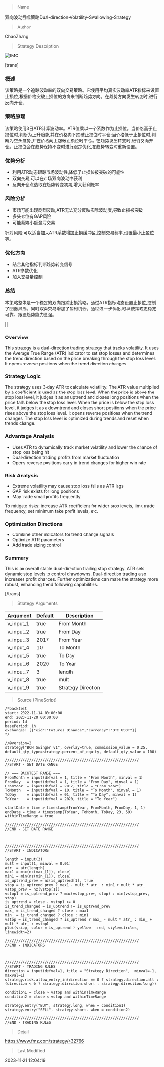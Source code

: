 
> Name

双向波动吞噬策略Dual-direction-Volatility-Swallowing-Strategy

> Author

ChaoZhang

> Strategy Description

![IMG](https://www.fmz.com/upload/asset/13a5cd24001a94813b6.png)

[trans]

### 概述

该策略是一个追踪波动率的双向交易策略。它使用平均真实波动率ATR指标来设置止损位,根据价格突破止损位的方向来判断趋势方向。在趋势方向发生转变时,进行反向开仓。

### 策略原理  

该策略使用3日ATR计算波动率。ATR值乘以一个系数作为止损位。当价格高于止损位时,判断为上升趋势,并在价格向下跌破止损位时平仓;当价格低于止损位时,判断为空头趋势,并在价格向上涨破止损位时平仓。在趋势发生转变时,进行反向开仓。止损位会在趋势保持不变时进行跟踪优化,在趋势转变时重新设置。

### 优势分析

- 利用ATR动态跟踪市场波动性,降低了止损位被突破的可能性
- 双向交易,可以在市场双向波动中获利
- 反向开仓点选取在趋势转变初期,增大获利概率  

### 风险分析 

- 市场可能出现剧烈波动,ATR无法充分反映实际波动度,导致止损被突破
- 多头仓位有GAP风险
- 可能频繁小额盈亏交易

针对风险,可以适当加大ATR系数增加止损缓冲区,控制交易频率,设置最小止盈位等。

### 优化方向

- 结合其他指标判断趋势转变信号
- ATR参数优化 
- 加入交易量控制 

### 总结

本策略整体是一个稳定的双向跟踪止损策略。通过ATR指标动态设置止损位,控制了回撤风险。同时双向交易增加了盈利机会。通过进一步优化,可以使策略更稳定可靠、跟随趋势能力更强。

||


### Overview

This strategy is a dual-direction trading strategy that tracks volatility. It uses the Average True Range (ATR) indicator to set stop losses and determines the trend direction based on the price breaking through the stop loss level. It opens reverse positions when the trend direction changes.  

### Strategy Logic

The strategy uses 3-day ATR to calculate volatility. The ATR value multiplied by a coefficient is used as the stop loss level. When the price is above the stop loss level, it judges it as an uptrend and closes long positions when the price falls below the stop loss level. When the price is below the stop loss level, it judges it as a downtrend and closes short positions when the price rises above the stop loss level. It opens reverse positions when the trend changes. The stop loss level is optimized during trends and reset when trends change.

### Advantage Analysis  

- Uses ATR to dynamically track market volatility and lower the chance of stop loss being hit
- Dual-direction trading profits from market fluctuation 
- Opens reverse positions early in trend changes for higher win rate

### Risk Analysis

- Extreme volatility may cause stop loss fails as ATR lags  
- GAP risk exists for long positions
- May trade small profits frequently  

To mitigate risks: increase ATR coefficient for wider stop levels, limit trade frequency, set minimum take profit levels, etc.

### Optimization Directions 

- Combine other indicators for trend change signals
- Optimize ATR parameters  
- Add trade sizing control 

### Summary

This is an overall stable dual-direction trailing stop strategy. ATR sets dynamic stop levels to control drawdowns. Dual-direction trading also increases profit chances. Further optimizations can make the strategy more robust, enhancing trend following capabilities.

[/trans]

> Strategy Arguments



|Argument|Default|Description|
|----|----|----|
|v_input_1|true|From Month|
|v_input_2|true|From Day|
|v_input_3|2017|From Year|
|v_input_4|10|To Month|
|v_input_5|true|To Day|
|v_input_6|2020|To Year|
|v_input_7|3|length|
|v_input_8|true|mult|
|v_input_9|true|Strategy Direction|


> Source (PineScript)

``` pinescript
/*backtest
start: 2022-11-14 00:00:00
end: 2023-11-20 00:00:00
period: 1d
basePeriod: 1h
exchanges: [{"eid":"Futures_Binance","currency":"BTC_USDT"}]
*/

//@version=2
strategy("BCH Swinger v1", overlay=true, commission_value = 0.25, default_qty_type=strategy.percent_of_equity, default_qty_value = 100)

/////////////////////////////////////////////////////////////
//START - SET DATE RANGE

// === BACKTEST RANGE ===
FromMonth = input(defval = 1, title = "From Month", minval = 1)
FromDay   = input(defval = 1, title = "From Day", minval = 1)
FromYear  = input(defval = 2017, title = "From Year")
ToMonth   = input(defval = 10, title = "To Month", minval = 1)
ToDay     = input(defval = 01, title = "To Day", minval = 1)
ToYear    = input(defval = 2020, title = "To Year")

startDate = time > timestamp(FromYear, FromMonth, FromDay, 1, 1)
endDate = time < timestamp(ToYear, ToMonth, ToDay, 23, 59)
withinTimeRange = true

/////////////////////////////////////////////////////////////
//END - SET DATE RANGE



/////////////////////////////////////////////////////////////
//START - INDICATORS

length = input(3)
mult = input(1, minval = 0.01)
atr_ = atr(length)
max1 = max(nz(max_[1]), close)
min1 = min(nz(min_[1]), close)
is_uptrend_prev = nz(is_uptrend[1], true)
stop = is_uptrend_prev ? max1 - mult * atr_ : min1 + mult * atr_
vstop_prev = nz(vstop[1])
vstop1 = is_uptrend_prev ? max(vstop_prev, stop) : min(vstop_prev, stop)
is_uptrend = close - vstop1 >= 0
is_trend_changed = is_uptrend != is_uptrend_prev
max_ = is_trend_changed ? close : max1
min_ = is_trend_changed ? close : min1
vstop = is_trend_changed ? is_uptrend ? max_ - mult * atr_ : min_ + mult * atr_ : vstop1
plot(vstop, color = is_uptrend ? yellow : red, style=circles, linewidth=2)

/////////////////////////////////////////////////////////////
//END - INDICATORS



/////////////////////////////////////////////////////////////
//START - TRADING RULES
direction = input(defval=1, title = "Strategy Direction",  minval=-1, maxval=1)
strategy.risk.allow_entry_in(direction == 0 ? strategy.direction.all : (direction < 0 ? strategy.direction.short : strategy.direction.long))

condition1 = close > vstop and withinTimeRange
condition2 = close < vstop and withinTimeRange

strategy.entry("BUY", strategy.long, when = condition1)
strategy.entry("SELL", strategy.short, when = condition2)

/////////////////////////////////////////////////////////////
//END - TRADING RULES
```

> Detail

https://www.fmz.com/strategy/432766

> Last Modified

2023-11-21 12:04:19
